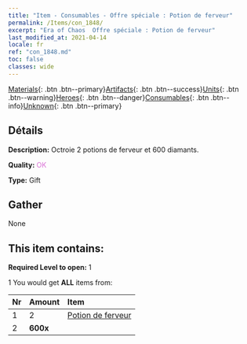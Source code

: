 ```yaml
---
title: "Item - Consumables - Offre spéciale : Potion de ferveur"
permalink: /Items/con_1848/
excerpt: "Era of Chaos  Offre spéciale : Potion de ferveur"
last_modified_at: 2021-04-14
locale: fr
ref: "con_1848.md"
toc: false
classes: wide
---
```

 [Materials](/fr/Items/){: .btn .btn--primary}[Artifacts](/fr/Items/Artifacts/){: .btn .btn--success}[Units](/fr/Items/Units/){: .btn .btn--warning}[Heroes](/fr/Items/Heroes/){: .btn .btn--danger}[Consumables](/fr/Items/Consumables/){: .btn .btn--info}[Unknown](/fr/Items/Unknown/){: .btn .btn--primary}

## Détails
 **Description:** Octroie 2 potions de ferveur et 600 diamants.

 **Quality:** <span style="color: #DA70D6">OK</span>

 **Type:** Gift

## Gather

  None

## This item contains:

 **Required Level to open:** 1

 1 You would get **ALL** items  from:

  | Nr | Amount |     Item    |
  |:---|:-------|:------------|
  | 1 | 2 | [Potion de ferveur](/fr/Items/con_1850/) | 
  | 2 |  **600x** | <i class="fas fa-gem"/> |  | 
